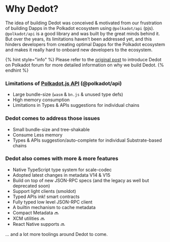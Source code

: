 # Why Dedot?

The idea of building Dedot was conceived & motivated from our frustration of building Dapps in the Polkadot ecosystem using `@polkadot/api` (pjs). `@polkadot/api` is a good library and was built by the great minds behind it. But over the years, its limitations haven’t been addressed yet, and this hinders developers from creating optimal Dapps for the Polkadot ecosystem and makes it really hard to onboard new developers to the ecosystem.

{% hint style="info" %}
Please refer to the [original post](https://forum.polkadot.network/t/introducing-dedot-a-delightful-javascript-client-for-polkadot-substrate-based-blockchains/8956) to introduce Dedot on Polkadot forum for more detailed information on why we build Dedot.
{% endhint %}

### Limitations of [Polkadot.js API](https://github.com/polkadot-js/api) (@polkadot/api)

* Large bundle-size (`wasm` & `bn.js` & unused type defs)
* High memory consumption
* Limitations in Types & APIs suggestions for individual chains

### Dedot comes to address those issues

* Small bundle-size and tree-shakable
* Consume Less memory
* Types & APIs suggestion/auto-complete for individual Substrate-based chains

### Dedot also comes with more & more features

* Native TypeScript type system for scale-codec
* Adopted latest changes in metadata V14 & V15
* Build on top of new JSON-RPC specs (and the legacy as well but deprecated soon)
* Support light clients (smoldot)
* Typed APIs ink! smart contracts
* Fully typed low level JSON-RPC client
* A builtin mechanism to cache metadata
* Compact Metadata 🔜
* XCM utilities 🔜
* React Native supports 🔜

... and a lot more toolings around Dedot to come.

